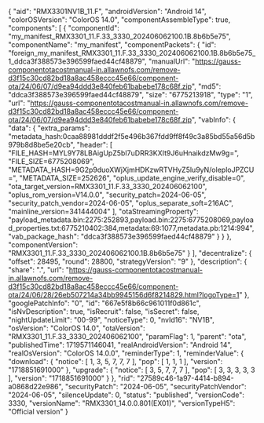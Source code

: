 {
    "aid": "RMX3301NV1B_11.F",
    "androidVersion": "Android 14",
    "colorOSVersion": "ColorOS 14.0",
    "componentAssembleType": true,
    "components": [
        {
            "componentId": "my_manifest_RMX3301_11.F.33_3330_202406062100.1B.8b6b5e75",
            "componentName": "my_manifest",
            "componentPackets": {
                "id": "foreign_my_manifest_RMX3301_11.F.33_3330_202406062100.1B.8b6b5e75_1_ddca3f388573e396599faed44cf48879",
                "manualUrl": "https://gauss-componentotacostmanual-in.allawnofs.com/remove-d3f15c30cd82bd18a8ac458eccc45e66/component-ota/24/06/07/d9ea94ddd3e840feb61babebe178c68f.zip",
                "md5": "ddca3f388573e396599faed44cf48879",
                "size": "6775213918",
                "type": "1",
                "url": "https://gauss-componentotacostmanual-in.allawnofs.com/remove-d3f15c30cd82bd18a8ac458eccc45e66/component-ota/24/06/07/d9ea94ddd3e840feb61babebe178c68f.zip",
                "vabInfo": {
                    "data": {
                        "extra_params": "metadata_hash:0caa88981dddf2f5e496b367fdd9ff8f49c3a85bd55a56d5b979b8d8be5e20cb",
                        "header": [
                            "FILE_HASH=MYL9Y78LBAigUpZ5bI7uDRR3KXIt9J6uHnaikdzMw9g=",
                            "FILE_SIZE=6775208069",
                            "METADATA_HASH=9G2p9duoXWjXjmHDKzwRTVHyZ5lu9yN/oleploJPZCU=",
                            "METADATA_SIZE=252626",
                            "oplus_update_engine_verify_disable=0",
                            "ota_target_version=RMX3301_11.F.33_3330_202406062100",
                            "oplus_rom_version=V14.0.0",
                            "security_patch=2024-06-05",
                            "security_patch_vendor=2024-06-05",
                            "oplus_separate_soft=216AC",
                            "mainline_version=341444004"
                        ],
                        "otaStreamingProperty": "payload_metadata.bin:2275:252893,payload.bin:2275:6775208069,payload_properties.txt:6775210402:384,metadata:69:1077,metadata.pb:1214:994",
                        "vab_package_hash": "ddca3f388573e396599faed44cf48879"
                    }
                }
            },
            "componentVersion": "RMX3301_11.F.33_3330_202406062100.1B.8b6b5e75"
        }
    ],
    "decentralize": {
        "offset": 28495,
        "round": 28800,
        "strategyVersion": "9"
    },
    "description": {
        "share": ".",
        "url": "https://gauss-componentotacostmanual-in.allawnofs.com/remove-d3f15c30cd82bd18a8ac458eccc45e66/component-ota/24/06/28/26eb507214a34bb9945156d6f8214829.html?logoType=1"
    },
    "googlePatchInfo": "0",
    "id": "667e5f8b66c961011f0d861c",
    "isNvDescription": true,
    "isRecruit": false,
    "isSecret": false,
    "nightUpdateLimit": "00-99",
    "noticeType": 0,
    "nvId16": "NV1B",
    "osVersion": "ColorOS 14.0",
    "otaVersion": "RMX3301_11.F.33_3330_202406062100",
    "paramFlag": 1,
    "parent": "ota",
    "publishedTime": 1719571146041,
    "realAndroidVersion": "Android 14",
    "realOsVersion": "ColorOS 14.0.0",
    "reminderType": 1,
    "reminderValue": {
        "download": {
            "notice": [
                1,
                3,
                5,
                7,
                7,
                7
            ],
            "pop": [
                1,
                1,
                1
            ],
            "version": "1718851691000"
        },
        "upgrade": {
            "notice": [
                3,
                5,
                7,
                7,
                7
            ],
            "pop": [
                3,
                3,
                3,
                3,
                3
            ],
            "version": "1718851691000"
        }
    },
    "rid": "27589c46-1a97-4414-b894-a0868d22e986",
    "securityPatch": "2024-06-05",
    "securityPatchVendor": "2024-06-05",
    "silenceUpdate": 0,
    "status": "published",
    "versionCode": 3330,
    "versionName": "RMX3301_14.0.0.801(EX01)",
    "versionTypeH5": "Official version"
}